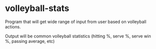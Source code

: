 # volleyball-stats
Program that will get wide range of input from user based on volleyball actions. 

Output will be common volleyball statistics (hitting %, serve %, serve win %, passing average, etc)
